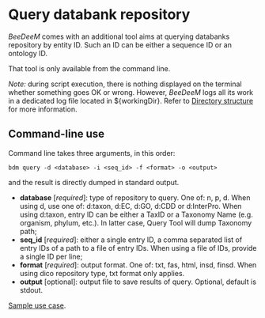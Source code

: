 # Query databank repository

_BeeDeeM_ comes with an additional tool aims at querying databanks repository by entity ID. Such an ID can be either a sequence ID or an ontology ID.

That tool is only available from the command line.

_Note:_ during script execution, there is nothing displayed on the terminal whether something goes OK or wrong. However, _BeeDeeM_ logs all its work in a dedicated log file located in ${workingDir}. Refer to [Directory structure](../installation/directory\_structure.md) for more information.

## Command-line use

Command line takes three arguments, in this order:

```
bdm query -d <database> -i <seq_id> -f <format> -o <output>
```

and the result is directly dumped in standard output.

* **database** \[_required_]: type of repository to query. One of: n, p, d. When using d, use one of: d:taxon, d:EC, d:GO, d:CDD or d:InterPro. When using d:taxon, entry ID can be either a TaxID or a Taxonomy Name (e.g. organism, phylum, etc.). In latter case, Query Tool will dump Taxonomy path;
* **seq\_id** \[_required_]: either a single entry ID, a comma separated list of entry IDs of a path to a file of entry IDs. When using a file of IDs, provide a single ID per line;
* **format** \[_required_]: output format. One of: txt, fas, html, insd, finsd. When using dico repository type, txt format only applies.
* **output** \[optional]: output file to save results of query. Optional, default is stdout.

[Sample use case](../installation/test\_install/query-the-bank-repository.md).
